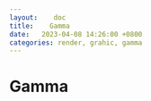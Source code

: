 ```yaml
---
layout:    doc
title:    Gamma
date:   2023-04-08 14:26:00 +0800
categories: render, grahic, gamma
---
```


# Gamma